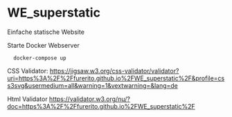 # WE_superstatic
Einfache statische Website

Starte Docker Webserver
```
  docker-compose up
```


CSS Validator:
https://jigsaw.w3.org/css-validator/validator?uri=https%3A%2F%2Ffurerito.github.io%2FWE_superstatic%2F&profile=css3svg&usermedium=all&warning=1&vextwarning=&lang=de

Html Validator
https://validator.w3.org/nu/?doc=https%3A%2F%2Ffurerito.github.io%2FWE_superstatic%2F

